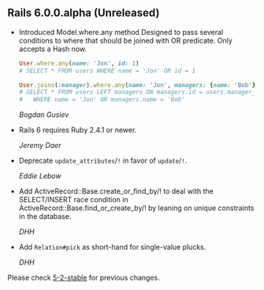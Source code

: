 ## Rails 6.0.0.alpha (Unreleased) ##

*   Introduced Model.where.any method
    Designed to pass several conditions to where
    that should be joined with OR predicate.
    Only accepts a Hash now.

    ``` ruby
    User.where.any(name: 'Jon', id: 1)
    # SELECT * FROM users WHERE name = 'Jon' OR id = 1
    
    User.joins(:manager).where.any(name: 'Jon', managers: {name: 'Bob'})
    # SELECT * FROM users LEFT managers ON managers.id = users.manager_id 
    #   WHERE name = 'Jon' OR managers.name = 'Bob'
    ```

    *Bogdan Gusiev*

*   Rails 6 requires Ruby 2.4.1 or newer.

    *Jeremy Daer*

*   Deprecate `update_attributes`/`!` in favor of `update`/`!`.

    *Eddie Lebow*

*   Add ActiveRecord::Base.create_or_find_by/! to deal with the SELECT/INSERT race condition in
    ActiveRecord::Base.find_or_create_by/! by leaning on unique constraints in the database.

    *DHH*

*   Add `Relation#pick` as short-hand for single-value plucks.

    *DHH*


Please check [5-2-stable](https://github.com/rails/rails/blob/5-2-stable/activerecord/CHANGELOG.md) for previous changes.
